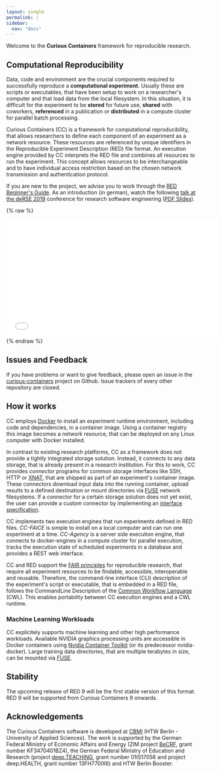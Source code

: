 ```yaml
---
layout: single
permalink: /
sidebar:
  nav: "docs"
---
```


Welcome to the **Curious Containers** framework for reproducible research.


## Computational Reproducibility

Data, code and environment are the crucial components required to successfully reproduce a **computational experiment**.
Usually these are scripts or executables, that have been setup to work on a researcher's computer and that load data from the local filesystem.
In this situation, it is difficult for the experiment to be **stored** for future use, **shared** with coworkers, **referenced** in a publication or **distributed** in a compute cluster for parallel batch processing.

Curious Containers (CC) is a framework for computational reproducibility, that allows researchers to define each component of an experiment as a network resource.
These resources are referenced by unique identifiers in the Reproducible Experiment Description (RED) file format.
An execution engine provided by CC interprets the RED file and combines all resources to run the experiment.
This concept allows resources to be interchangeable and to have individual access restriction based on the chosen network transmission and authentication protocol.

If you are new to the project, we advise you to work through the [RED Beginner's Guide](docs/red-beginners-guide).
As an introduction (in german), watch the following [talk at the deRSE 2019](https://www.de-rse.org/de/conf2019/talk/7LLTCN/) conference for research software engineering ([PDF Slides](https://www.de-rse.org/de/conf2019/talk/7LLTCN/slides.pdf)).

{% raw %}
<iframe width="560" height="315" scrolling="no" src="//av.tib.eu/player/42497" frameborder="0" allowfullscreen></iframe>
{% endraw %}


## Issues and Feedback

If you have problems or want to give feedback, please open an issue in the [curious-containers](https://github.com/curious-containers/curious-containers/issues) project on Github. Issue trackers of every other repository are closed.


## How it works

CC employs [Docker](https://www.docker.com/) to install an experiment runtime environment, including code and dependencies, in a container image.
Using a container registry this image becomes a network resource, that can be deployed on any Linux computer with Docker installed.

In contrast to existing research platforms, CC as a framework does not provide a tightly integrated storage solution.
Instead, it connects to any data storage, that is already present in a research institution.
For this to work, CC provides *connector* programs for common storage interfaces like SSH, HTTP or [XNAT](http://xnat.org/), that are shipped as part of an experiment's container image.
These connectors download input data into the running container, upload results to a defined destination or mount directories via [FUSE](https://de.wikipedia.org/wiki/Filesystem_in_Userspace) network filesystems.
If a connector for a certain storage solution does not yet exist, the user can provide a custom connector by implementing an [interface specification](/docs/red-connector-cli-1).

CC implements two execution engines that run experiments defined in RED files.
*CC-FAICE* is simple to install on a local computer and can run one experiment at a time.
*CC-Agency* is a server side execution engine, that connects to docker-engines in a compute cluster for parallel execution, tracks the execution state of scheduled experiments in a database and provides a REST web interface.

CC and RED support the [FAIR principles](https://www.force11.org/fairprinciples) for reproducible research, that require all experiment resources to be findable, accessible, interoperable and reusable.
Therefore, the command-line interface (CLI) description of the experiment's script or executable, that is embedded in a RED file, follows the CommandLine Description of the [Common Workflow Language](https://www.commonwl.org/v1.0/CommandLineTool.html) (CWL).
This enables portability between CC execution engines and a CWL runtime.


### Machine Learning Workloads

CC explicitely supports machine learning and other high performance workloads.
Available NVIDIA graphics processing units are accessible in Docker containers using [Nvidia Container Toolkit](https://github.com/NVIDIA/nvidia-docker) (or its predecessor nvidia-docker).
Large training data directories, that are multiple terabytes in size, can be mounted via [FUSE](https://de.wikipedia.org/wiki/Filesystem_in_Userspace).


## Stability

The upcoming release of RED 9 will be the first stable version of this format. RED 9 will be supported from Curious Containers 9 onwards.


## Acknowledgements

The Curious Containers software is developed at [CBMI](https://cbmi.htw-berlin.de/) (HTW Berlin - University of Applied Sciences). The work is supported by the German Federal Ministry of Economic Affairs and Energy (ZIM project [BeCRF](https://www.htw-berlin.de/forschung/online-forschungskatalog/projekte/projekt/?eid=2170), grant number KF3470401BZ4), the German Federal Ministry of Education and Research (project [deep.TEACHING](https://www.deep-teaching.org/), grant number 01IS17056 and project deep.HEALTH, grant number 13FH770IX6) and HTW Berlin Booster.
